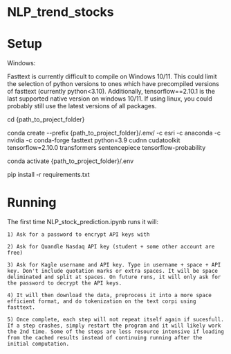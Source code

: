 # NLP_trend_stocks

# Setup

Windows:

Fasttext is currently difficult to compile on Windows 10/11. This could limit the selection of python versions to ones which have precompiled versions of fasttext (currently python<3.10). Additionally, tensorflow==2.10.1 is the last supported native version on windows 10/11. If using linux, you could probably still use the latest versions of all packages.

cd {path_to_project_folder}

conda create --prefix {path_to_project_folder}/.env/  -c esri -c anaconda -c nvidia -c conda-forge fasttext python=3.9 cudnn cudatoolkit tensorflow=2.10.0 transformers sentencepiece tensorflow-probability

conda activate {path_to_project_folder}/.env

pip install -r requirements.txt

# Running

The first time NLP_stock_prediction.ipynb runs it will:

    1) Ask for a password to encrypt API keys with

    2) Ask for Quandle Nasdaq API key (student + some other account are free)

    3) Ask for Kagle username and API key. Type in username + space + API key. Don't include quotation marks or extra spaces. It will be space deliminated and split at spaces. On future runs, it will only ask for the password to decrypt the API keys.

    4) It will then download the data, preprocess it into a more space efficient format, and do tokenization on the text corpi using fasttext.

    5) Once complete, each step will not repeat itself again if sucesfull. If a step crashes, simply restart the program and it will likely work the 2nd time. Some of the steps are less resource intensive if loading from the cached results instead of continuing running after the initial computation.

